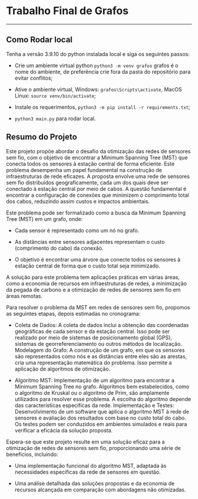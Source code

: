# Trabalho Final de Grafos
----

## Como Rodar local

Tenha a versão 3.9.10 do python instalada local e siga os seguintes passos:

- Crie um ambiente virtual python `python3 -m venv grafos` grafos é o nome do ambiente, de preferência crie fora da pasta do repositório para evitar conflitos;

- Ative o ambiente virtual, Windows: `grafos\Scripts\activate`, MacOS Linux: `source venv/bin/activate`;

- Instale os requerimentos, `python3 -m pip install -r requirements.txt`;

- `python3 main.py` para rodar local.

## Resumo do Projeto

Este projeto propõe abordar o desafio da otimização das redes de sensores sem fio, com o objetivo de encontrar a Minimum Spanning Tree (MST) que conecta todos os sensores à estação central de forma eficiente. Este problema desempenha um papel fundamental na construção de infraestruturas de rede eficazes.
A proposta envolve uma rede de sensores sem fio distribuídos geograficamente, cada um dos quais deve ser conectado à estação central por meio de cabos. A questão fundamental é encontrar a configuração de conexões que minimizem o comprimento total dos cabos, reduzindo assim custos e impactos ambientais.

Este problema pode ser formalizado como a busca da Minimum Spanning Tree (MST) em um grafo, onde:

- Cada sensor é representado como um nó no grafo.

- As distâncias entre sensores adjacentes representam o custo (comprimento do cabo) da conexão.

- O objetivo é encontrar uma árvore que conecte todos os sensores à estação central de forma que o custo total seja minimizado.

A solução para este problema tem aplicações práticas em várias áreas, como a economia de recursos em infraestruturas de redes, a minimização da pegada de carbono e a otimização de redes de sensores sem fio em áreas remotas.

Para resolver o problema da MST em redes de sensores sem fio, propomos as seguintes etapas, depois estimadas no cronograma:

- Coleta de Dados: A coleta de dados inclui a obtenção das coordenadas geográficas de cada sensor e da estação central. Isso pode ser realizado por meio de sistemas de posicionamento global (GPS), sistemas de georreferenciamento ou outros métodos de localização.
Modelagem do Grafo: A construção de um grafo, em que os sensores são representados como nós e as distâncias entre eles são as arestas, cria uma representação matemática do problema. Isso permite a aplicação de algoritmos de otimização.

- Algoritmo MST: Implementação de um algoritmo para encontrar a Minimum Spanning Tree no grafo. Algoritmos bem estabelecidos, como o algoritmo de Kruskal ou o algoritmo de Prim, são amplamente utilizados para resolver esse problema. A escolha do algoritmo depende das características específicas da rede.
Implementação e Testes: Desenvolvimento de um software que aplica o algoritmo MST à rede de sensores e avaliação dos resultados com base no custo total do cabo. Os testes podem ser conduzidos em ambientes simulados e reais para verificar a eficácia da solução proposta.

Espera-se que este projeto resulte em uma solução eficaz para a otimização de redes de sensores sem fio, proporcionando uma série de benefícios, incluindo:

- Uma implementação funcional do algoritmo MST, adaptada às necessidades específicas da rede de sensores em questão.

- Uma análise detalhada das soluções propostas e da economia de recursos alcançada em comparação com abordagens não otimizadas.
